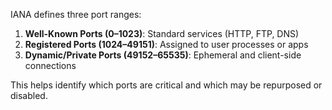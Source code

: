 IANA defines three port ranges:

1. **Well-Known Ports (0–1023)**: Standard services (HTTP, FTP, DNS)  
2. **Registered Ports (1024–49151)**: Assigned to user processes or apps  
3. **Dynamic/Private Ports (49152–65535)**: Ephemeral and client-side connections

This helps identify which ports are critical and which may be repurposed or disabled.